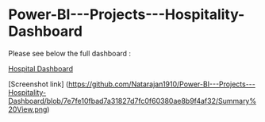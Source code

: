 # Power-BI---Projects---Hospitality-Dashboard

Please see below the full dashboard : 

[Hospital Dashboard](https://app.powerbi.com/view?r=eyJrIjoiNTU2ZGU2YzQtMGRmMS00ZWRmLWEwYjItMDQwZTdiNmNkNDllIiwidCI6ImM2ZTU0OWIzLTVmNDUtNDAzMi1hYWU5LWQ0MjQ0ZGM1YjJjNCJ9)

[Screenshot link] (https://github.com/Natarajan1910/Power-BI---Projects---Hospitality-Dashboard/blob/7e7fe10fbad7a31827d7fc0f60380ae8b9f4af32/Summary%20View.png)

